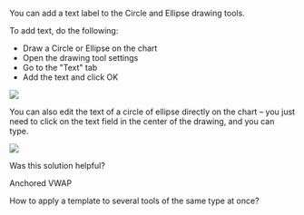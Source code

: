 You can add a text label to the Circle and Ellipse drawing tools.

To add text, do the following:

-   Draw a Circle or Ellipse on the chart
-   Open the drawing tool settings
-   Go to the "Text" tab
-   Add the text and click OK

![](https://s3.amazonaws.com/cdn.freshdesk.com/data/helpdesk/attachments/production/43524839288/original/DCFthvrsM3kBpA1FMnSkJbte0EXTLPj4dg.gif?1732200961)

You can also edit the text of a circle of ellipse directly on the chart – you just need to click on the text field in the center of the drawing, and you can type.

![](https://s3.amazonaws.com/cdn.freshdesk.com/data/helpdesk/attachments/production/43524839450/original/RU7UgmWGVVdiju1Ed5JWk_QYKjBHBJq9Sw.gif?1732201002)

  

Was this solution helpful?

Anchored VWAP

How to apply a template to several tools of the same type at once?